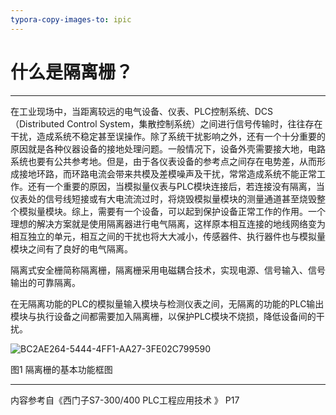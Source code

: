 ```yaml
---
typora-copy-images-to: ipic
---
```


# 什么是隔离栅？

---

在工业现场中，当距离较远的电气设备、仪表、PLC控制系统、DCS（Distributed Control System，集散控制系统）之间进行信号传输时，往往存在干扰，造成系统不稳定甚至误操作。除了系统干扰影响之外，还有一个十分重要的原因就是各种仪器设备的接地处理问题。一般情况下，设备外壳需要接大地，电路系统也要有公共参考地。但是，由于各仪表设备的参考点之间存在电势差，从而形成接地环路，而环路电流会带来共模及差模噪声及干扰，常常造成系统不能正常工作。还有一个重要的原因，当模拟量仪表与PLC模块连接后，若连接没有隔离，当仪表处的信号线短接或有大电流流过时，将烧毁模拟量模块的测量通道甚至烧毁整个模拟量模块。综上，需要有一个设备，可以起到保护设备正常工作的作用。一个理想的解决方案就是使用隔离器进行电气隔离，这样原本相互连接的地线网络变为相互独立的单元，相互之间的干扰也将大大减小，传感器件、执行器件也与模拟量模块之间有了良好的电气隔离。

隔离式安全栅简称隔离栅，隔离栅采用电磁耦合技术，实现电源、信号输入、信号输出的可靠隔离。

在无隔离功能的PLC的模拟量输入模块与检测仪表之间，无隔离的功能的PLC输出模块与执行设备之间都需要加入隔离栅，以保护PLC模块不烧损，降低设备间的干扰。

![BC2AE264-5444-4FF1-AA27-3FE02C799590](http://ttss.oss-cn-beijing.aliyuncs.com/2017-10-03-BC2AE264-5444-4FF1-AA27-3FE02C799590.png)

图1 隔离栅的基本功能框图



---

内容参考自《西门子S7-300/400 PLC工程应用技术 》 P17



